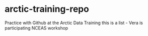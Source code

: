 # arctic-training-repo
Practice with Github at the Arctic Data Training
this is a list - Vera is participating NCEAS workshop
